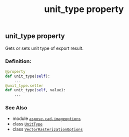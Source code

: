 ﻿---
title: unit_type property
second_title: Aspose.CAD for Python via .NET API References
description: 
type: docs
weight: 170
url: /python-net/aspose.cad.imageoptions/vectorrasterizationoptions/unit_type/
is_root: false
---

## unit_type property


Gets or sets unit type of export result.
### Definition:
```python
@property
def unit_type(self):
    ...
@unit_type.setter
def unit_type(self, value):
    ...
```

### See Also
* module [`aspose.cad.imageoptions`](../../)
* class [`UnitType`](/cad/python-net/aspose.cad.imageoptions/unittype)
* class [`VectorRasterizationOptions`](/cad/python-net/aspose.cad.imageoptions/vectorrasterizationoptions)
